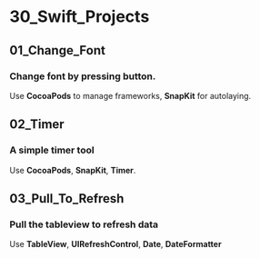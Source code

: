 # 30_Swift_Projects

## 01_Change_Font
### Change font by pressing button.
Use **CocoaPods** to manage frameworks, **SnapKit** for autolaying.

## 02_Timer
### A simple timer tool
Use **CocoaPods**, **SnapKit**, **Timer**.

## 03_Pull_To_Refresh
### Pull the tableview to refresh data
Use **TableView**, **UIRefreshControl**, **Date**, **DateFormatter**
